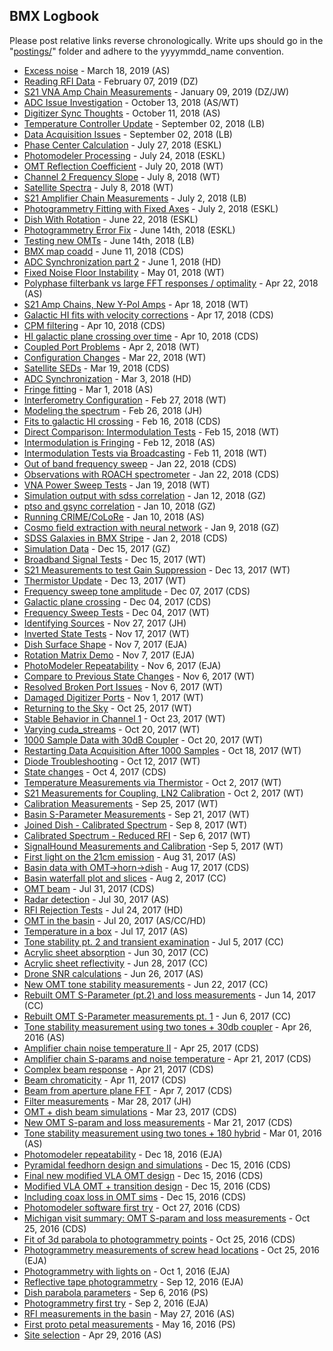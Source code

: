 ## BMX Logbook

Please post relative links reverse chronologically. Write ups should go in the
"[postings/](postings/)" folder and adhere to the yyyymmdd_name convention.

* [Excess noise](postings/postings/20190318_ExcessNoise/index.md) - March 18, 2019 (AS)
* [Reading RFI Data](postings/20190207_Reading_RFI/index.md) - February 07, 2019 (DZ)
* [S21 VNA Amp Chain Measurements](postings/20190109_S21_Amp_Meas/index.md) - January 09, 2019 (DZ/JW)
* [ADC Issue Investigation](postings/20181013_DAQ_CH2_Freq/index.md) - October 13, 2018 (AS/WT)
* [Digitizer Sync Thoughts](postings/20181011_Digisync/index.md) - October 11, 2018 (AS)
* [Temperature Controller Update](postings/20180902_temp_controller_update/index.md) - September 02, 2018 (LB)
* [Data Acquisition Issues](postings/20180902_Interleaving_DAQ/index.md) - September 02, 2018 (LB)
* [Phase Center Calculation](postings/20180727_Phase_Center_Calculation/index.md) - July 27, 2018 (ESKL)
* [Photomodeler Processing](postings/20180724_Photomodeler_Processing/index.md) - July 24, 2018 (ESKL)
* [OMT Reflection Coefficient](postings/20180720_OMT_Reflectivity/index.md) - July 20, 2018 (WT) 
* [Channel 2 Frequency Slope](postings/20180708_Chan2_High_Freq/index.md) - July 8, 2018 (WT)
* [Satellite Spectra](postings/20180708_Satellite_Spectra/index.md) - July 8, 2018 (WT)
* [S21 Amplifier Chain Measurements](postings/20180702_amp_chain_S21/index.md) - July 2, 2018 (LB)
* [Photogrammetry Fitting with Fixed Axes](postings/20180702_Photogrammetry_Fitting_Fixed_Axes/index.md) - July 2, 2018 (ESKL)
* [Dish With Rotation](postings/20180622_Dish_With_Rotation/index.md) - June 22, 2018 (ESKL)
* [Photogrammetry Error Fix](postings/20180614_Photogrammetry_Error_Fix/index.md) - June 14th, 2018 (ESKL)
* [Testing new OMTs](postings/20180614_OMT_S11_Measurements/index.md) - June 14th, 2018 (LB)
* [BMX map coadd](postings/20180611_maps_pager/index.md) - June 11, 2018 (CDS)
* [ADC Synchronization part 2](postings/20180601_ADC_Synchronization_Part_2/index.md) - June 1, 2018 (HD)
* [Fixed Noise Floor Instability](postings/20180501_Noise_Temperature_Debugging/index.md) - May 01, 2018 (WT)
* [Polyphase filterbank vs large FFT responses / optimality](postings/20180422_PFBtheory/index.md) - Apr 22, 2018 (AS)
* [S21 Amp Chains, New Y-Pol Amps](postings/20180410_New_Amps_S21/index.md) - Apr 18, 2018 (WT)
* [Galactic HI fits with velocity corrections](postings/20180417_hifits/index.md) - Apr 17, 2018 (CDS)
* [CPM filtering](postings/20180410_cpm/index.md) - Apr 10, 2018 (CDS)
* [HI galactic plane crossing over time](postings/20180410_galcrossevol/index.md) - Apr 10, 2018 (CDS)
* [Coupled Port Problems](postings/20180330_Coupled_Port_Issues/index.md) - Apr 2, 2018 (WT)
* [Configuration Changes](postings/20180320_Amplification_Hardware_Updates/index.md) - Mar 22, 2018 (WT)
* [Satellite SEDs](postings/20180319_satsed/index.md) - Mar 19, 2018 (CDS)
* [ADC Synchronization](postings/20180303_ADC_Synchronization/index.md) - Mar 3, 2018 (HD)
* [Fringe fitting](postings/20180301_fringefit/index.md) - Mar 1, 2018 (AS)
* [Interferometry Configuration](postings/20180227_Interferometry/index.md) - Feb 27, 2018 (WT)
* [Modeling the spectrum](postings/20180226_Spectrometer_Modeling/index.md) - Feb 26, 2018 (JH)
* [Fits to galactic HI crossing](postings/20180216_hifit/index.md) - Feb 16, 2018 (CDS)
* [Direct Comparison: Intermodulation Tests](postings/20180215_Direct_Comp_Sweeps/index.md) - Feb 15, 2018 (WT)
* [Intermodulation is Fringing](postings/20180212_IMFringing/index.md) - Feb 12, 2018 (AS)
* [Intermodulation Tests via Broadcasting](postings/20180210_Intermodulation_Hunting/index.md) - Feb 11, 2018 (WT)
* [Out of band frequency sweep](postings/20180124_outofband_freqsweep/index.md) - Jan 22, 2018 (CDS)
* [Observations with ROACH spectrometer](postings/20180122_roach_observations/index.md) - Jan 22, 2018 (CDS)
* [VNA Power Sweep Tests](postings/20180119_PowerSweeps/index.md) - Jan 19, 2018 (WT)
* [Simulation output with sdss correlation](postings/20180112_simulation_sdss_correlation/index.md) - Jan 12, 2018 (GZ)
* [ptso and gsync correlation](postings/20180110_ptso_gsync_correlation/index.md) - Jan 10, 2018 (GZ)
* [Running CRIME/CoLoRe](postings/20180110_CrimeColore/index.md) - Jan 10, 2018 (AS)
* [Cosmo field extraction with neural network](postings/20180109_Simulation_Neural_Network/index.md) - Jan 9, 2018 (GZ)
* [SDSS Galaxies in BMX Stripe](postings/20180102_SDSS_galaxies/index.md) - Jan 2, 2018 (CDS)
* [Simulation Data](postings/20171215_simulation/index.md) - Dec 15, 2017 (GZ)
* [Broadband Signal Tests](postings/20171215_Yagi_Diode/index.md) - Dec 15, 2017 (WT)
* [S21 Measurements to test Gain Suppression](postings/20171213_Coupler_VNA/index.md) - Dec 13, 2017 (WT)
* [Thermistor Update](postings/20171213_Thermistor_Update/index.md) - Dec 13, 2017 (WT)
* [Frequency sweep tone amplitude](postings/20171207_tone_amplitude/index.md) - Dec 07, 2017 (CDS)
* [Galactic plane crossing](postings/20171204_galplane_crossing/index.md) - Dec 04, 2017 (CDS)
* [Frequency Sweep Tests](postings/20171204_FreqSweep/index.md) - Dec 04, 2017 (WT)
* [Identifying Sources](postings/20171127_Identifying_Sources/index.md) - Nov 27, 2017 (JH)
* [Inverted State Tests](postings/20171117_InvertedStateTests/index.md) - Nov 17, 2017 (WT)
* [Dish Surface Shape](postings/20171107_dish_surface_shape/index.md) - Nov 7, 2017 (EJA)
* [Rotation Matrix Demo](postings/20171107_rotation_matrix_demo/index.md) - Nov 7, 2017 (EJA)
* [PhotoModeler Repeatability](postings/20171106_photomodeler_repeatability/index.md) - Nov 6, 2017 (EJA)
* [Compare to Previous State Changes](postings/20171106_ExamineInversion/index.md) - Nov 6, 2017 (WT)
* [Resolved Broken Port Issues](postings/20171106_ResolvedPortIssues/index.md) - Nov 6, 2017 (WT)
* [Damaged Digitizer Ports](postings/20171101_DamagedPorts/index.md) - Nov 1, 2017 (WT)
* [Returning to the Sky](postings/20171025_SkyWithDiode/index.md) - Oct 25, 2017 (WT)
* [Stable Behavior in Channel 1](postings/20171023_InvertChannels/index.md) - Oct 23, 2017 (WT)
* [Varying cuda_streams](postings/20171020_CudaStreams/index.md) - Oct 20, 2017 (WT)
* [1000 Sample Data with 30dB Coupler](postings/20171020_1000_Sample_TermCoupler/index.md) - Oct 20, 2017 (WT)
* [Restarting Data Acquisition After 1000 Samples](postings/20171018_1000_Sample_Data/index.md) - Oct 18, 2017 (WT)
* [Diode Troubleshooting](postings/20171012_DiodeTest/index.md) - Oct 12, 2017 (WT)
* [State changes](postings/20171004_state_changes/index.md) - Oct 4, 2017 (CDS)
* [Temperature Measurements via Thermistor](postings/20171002_Thermistor/index.md) - Oct 2, 2017 (WT)
* [S21 Measurements for Coupling, LN2 Calibration](postings/20171002_VNA/index.md) - Oct 2, 2017 (WT)
* [Calibration Measurements](postings/20170922_Calibration/index.md) - Sep 25, 2017 (WT)
* [Basin S-Parameter Measurements](postings/20170915_S-Parameter_Measurements/index.md) - Sep 21, 2017 (WT)
* [Joined Dish - Calibrated Spectrum](postings/20170908_Joined_Dish_Spectrum/index.md) - Sep 8, 2017 (WT)
* [Calibrated Spectrum - Reduced RFI](postings/20170906_sans_RFI_calibrated_spectrum/index.md) - Sep 6, 2017 (WT)
* [SignalHound Measurements and Calibration](postings/20170905_calibrated_spectra_and_signalhound/draft.md) -Sep 5, 2017 (WT)
* [First light on the 21cm emission](postings/20170831_FirstGalaxy/index.md) - Aug 31, 2017 (AS)
* [Basin data with OMT->horn->dish](postings/20170817_basindata/index.md) - Aug 17, 2017 (CDS)
* [Basin waterfall plot and slices](postings/20170802_C_Basin/index.md) - Aug 2, 2017 (CC)
* [OMT beam](postings/20170731_OMT_beam/index.md) - Jul 31, 2017 (CDS)
* [Radar detection](postings/20170730_Radar/index.md) - Jul 30, 2017 (AS)
* [RFI Rejection Tests](postings/20170724_RFI_Rejection_Tests/index.md) - Jul 24, 2017 (HD)
* [OMT in the basin](postings/20170720_OMT_in_basin/index.md) - Jul 20, 2017 (AS/CC/HD)
* [Temperature in a box](postings/20170717_tempbox/index.md) - Jul 17, 2017 (AS)
* [Tone stability pt. 2 and transient examination](postings/20170705_tonestab/index.md) - Jul 5, 2017 (CC)
* [Acrylic sheet absorption](postings/20170630_acrylic_absorption/index.md) - Jun 30, 2017 (CC)
* [Acrylic sheet reflectivity](postings/20170628_Acrylic/index.md) - Jun 28, 2017 (CC)
* [Drone SNR calculations](postings/20170626_DroneSNR/index.pdf) - Jun 26, 2017 (AS)
* [New OMT tone stability measurements](postings/20170622_ToneStability_and_Acrylic/index.md) - Jun 22, 2017 (CC)
* [Rebuilt OMT S-Parameter (pt.2) and loss measurements](postings/20170614_OMT_S12Loss/index.md) - Jun 14, 2017 (CC)
* [Rebuilt OMT S-Parameter measurements pt. 1](postings/20170612_Repaired_OMT/index.md) - Jun 6, 2017 (CC)
* [Tone stability measurement using two tones + 30db coupler](postings/20170426_tone_stability2/index.md) - Apr 26, 2016 (AS)
* [Amplifier chain noise temperature II](postings/20170425_noise_temp/index.md) - Apr 25, 2017 (CDS)
* [Amplifier chain S-params and noise temperature](postings/20170421_amp_chain/index.md) - Apr 21, 2017 (CDS)
* [Complex beam response](postings/20170420_complex_gain/index.md) - Apr 21, 2017 (CDS)
* [Beam chromaticity](postings/20170411_beam_chrom/index.md) - Apr 11, 2017 (CDS)
* [Beam from aperture plane FFT](postings/20170407_beam_fft/index.md) - Apr 7, 2017 (CDS)
* [Filter measurements](postings/20170327_LorchFilterMeasurements/index.md) - Mar 28, 2017 (JH)
* [OMT + dish beam simulations](postings/20170323_beam_sims/index.md) - Mar 23, 2017 (CDS)
* [New OMT S-param and loss measurements](postings/20170321_new_omt/index.md) - Mar 21, 2017 (CDS)
* [Tone stability measurement using two tones + 180 hybrid](postings/20170301_tone_stability/index.md) - Mar 01, 2016 (AS)
* [Photomodeler repeatability](postings/20161218_photomodeler_repeatability.md) - Dec 18, 2016 (EJA)
* [Pyramidal feedhorn design and simulations](postings/20161215_feedhorn_sims.md) - Dec 15, 2016 (CDS)
* [Final new modified VLA OMT design](postings/20161215_final_OMT_design.md) - Dec 15, 2016 (CDS)
* [Modified VLA OMT + transition design](postings/20161215_VLA_OMT_sims.md) - Dec 15, 2016 (CDS)
* [Including coax loss in OMT sims](postings/20161215_OMT_sims_incl_loss.md) - Dec 15, 2016 (CDS)
* [Photomodeler software first try](postings/20161027_photomodeler_firstresults.md) - Oct 27, 2016 (CDS)
* [Michigan visit summary: OMT S-param and loss measurements](postings/20161025_OMT_measurements.md) - Oct 25, 2016 (CDS)
* [Fit of 3d parabola to photogrammetry points](postings/20161025_phogrammetry_fit.md) - Oct 25, 2016 (CDS)
* [Photogrammetry measurements of screw head locations](postings/20161025_dish_screw_locations.md) - Oct 25, 2016 (EJA)
* [Photogrammetry with lights on](postings/20161001_photogrammetry_lightson.md) - Oct 1, 2016 (EJA)
* [Reflective tape photogrammetry](postings/20160912_photogrammetry.md) - Sep 12, 2016 (EJA)
* [Dish parabola parameters](postings/20160906_dish_parab_params.md) - Sep 6, 2016 (PS)
* [Photogrammetry first try](postings/20160902_photogram_firsttry.md) - Sep 2, 2016 (EJA)
* [RFI measurements in the basin](postings/20160527_RFI_in_basin.md) - May 27, 2016 (AS)
* [First proto petal measurements](postings/20160516_first_protopetal.md) - May 16, 2016 (PS)
* [Site selection](postings/20160429_site_selection.md) - Apr 29, 2016 (AS)
